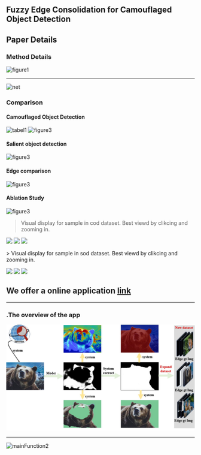 
## Fuzzy Edge Consolidation for Camouflaged Object Detection
## Paper Details
### Method Details

![figure1](https://github.com/FlyingCan/MENet/blob/main/images/figure1.jpg?raw=true)
***
![net](https://github.com/FlyingCan/MENet/blob/main/images/net1.jpg?raw=true)
### Comparison
#### Camouflaged Object Detection
![tabel1](https://github.com/FlyingCan/MENet/blob/main/images/tabel1.jpg?raw=true)
![figure3](https://github.com/FlyingCan/MENet/blob/main/images/figure3.jpg?raw=true)
#### Salient object detection
![figure3](https://github.com/FlyingCan/MENet/blob/main/images/tabel2.jpg?raw=true)
#### Edge comparison
![figure3](https://github.com/FlyingCan/MENet/blob/main/images/figure5.jpg?raw=true)
#### Ablation Study
![figure3](https://github.com/FlyingCan/MENet/blob/main/images/figure6.jpg?raw=true)
> Visual display for sample in cod dataset. Best viewd by clikcing and zooming in.   
<p class="third">
  <img src="https://github.com/FlyingCan/MENet/blob/main/images/chameleon_animal-13.gif?raw=true" width="18%">
  <img src="https://github.com/FlyingCan/MENet/blob/main/images/NC4K_285.gif?raw=true" width="38%">
  <img src="https://github.com/FlyingCan/MENet/blob/main/images/NC4K_588.gif?raw=true" width="40.8%">
</p>
> Visual display for sample in sod dataset. Best viewd by clikcing and zooming in.   

<p class="third">
  <img src="https://github.com/FlyingCan/MENet/blob/main/images/sun_aqpphhufllwhjato.gif?raw=true" width="21.2%">
  <img src="https://github.com/FlyingCan/MENet/blob/main/images/ILSVRC2012_test_00000439.gif?raw=true" width="29%">
  <img src="https://github.com/FlyingCan/MENet/blob/main/images/sun_asgcpxncztcqwiyz.gif?raw=true" width="30%">
</p>
 
## We offer a online application  **[link](https://github.com/FlyingCan/CVVS "Dlut student")**  
  
***
### .The overview of the app
![mainFunction2](https://github.com/FlyingCan/CVVS/blob/main/Imges/overView1.jpg?raw=true)
***

 ![mainFunction2](https://github.com/FlyingCan/CVVS/blob/main/Imges/page3.gif?raw=true)


